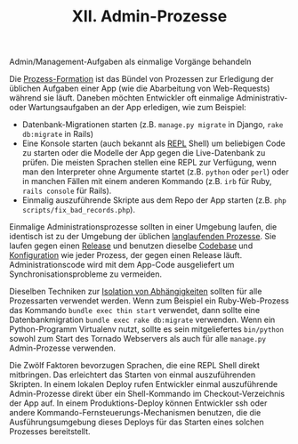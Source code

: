 ﻿---
title: XII. Admin-Prozesse
hide:
  - toc
---
Admin/Management-Aufgaben als einmalige Vorgänge behandeln

Die [Prozess-Formation](./concurrency.md) ist das Bündel von Prozessen zur Erledigung der üblichen Aufgaben einer App (wie die Abarbeitung von Web-Requests) während sie läuft. Daneben möchten Entwickler oft einmalige Administrativ- oder Wartungsaufgaben an der App erledigen, wie zum Beispiel:

* Datenbank-Migrationen starten (z.B. `manage.py migrate` in Django, `rake db:migrate` in Rails)
* Eine Konsole starten (auch bekannt als [REPL](http://en.wikipedia.org/wiki/Read-eval-print_loop) Shell) um beliebigen Code zu starten oder die Modelle der App gegen die Live-Datenbank zu prüfen. Die meisten Sprachen stellen eine REPL zur Verfügung, wenn man den Interpreter ohne Argumente startet (z.B. `python` oder `perl`) oder in manchen Fällen mit einem anderen Kommando (z.B. `irb` für Ruby, `rails console` für Rails).
* Einmalig auszuführende Skripte aus dem Repo der App starten (z.B. `php scripts/fix_bad_records.php`).

Einmalige Administrationsprozesse sollten in einer Umgebung laufen, die identisch ist zu der Umgebung der üblichen [langlaufenden Prozesse](./processes.md). Sie laufen gegen einen [Release](./build-release-run.md) und benutzen dieselbe [Codebase](./codebase.md) und [Konfiguration](./config.md) wie jeder Prozess, der gegen einen Release läuft. Administrationscode wird mit dem App-Code ausgeliefert um Synchronisationsprobleme zu vermeiden.

Dieselben Techniken zur [Isolation von Abhängigkeiten](./dependencies.md) sollten für alle Prozessarten verwendet werden. Wenn zum Beispiel ein Ruby-Web-Prozess das Kommando `bundle exec thin start` verwendet, dann sollte eine Datenbankmigration `bundle exec rake db:migrate` verwenden. Wenn ein Python-Programm Virtualenv nutzt, sollte es sein mitgeliefertes `bin/python` sowohl zum Start des Tornado Webservers als auch für alle `manage.py` Admin-Prozesse verwenden.

Die Zwölf Faktoren bevorzugen Sprachen, die eine REPL Shell direkt mitbringen. Das erleichtert das Starten von einmal auszuführenden Skripten. In einem lokalen Deploy rufen Entwickler einmal auszuführende Admin-Prozesse direkt über ein Shell-Kommando im Checkout-Verzeichnis der App auf. In einem Produktions-Deploy können Entwickler ssh oder andere Kommando-Fernsteuerungs-Mechanismen benutzen, die die Ausführungsumgebung dieses Deploys für das Starten eines solchen Prozesses bereitstellt.
